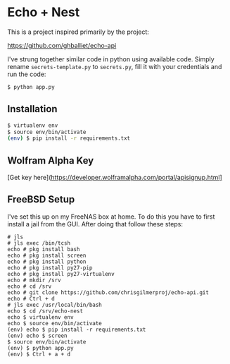 Echo + Nest
===

This is a project inspired primarily by the project:

https://github.com/ghballiet/echo-api

I've strung together similar code in python using available
code.  Simply rename `secrets-template.py` to `secrets.py`,
fill it with your credentials and run the code:

```sh
$ python app.py
```

Installation
---

```sh
$ virtualenv env
$ source env/bin/activate
(env) $ pip install -r requirements.txt
```

Wolfram Alpha Key
---

[Get key here](https://developer.wolframalpha.com/portal/apisignup.html]


FreeBSD Setup
---

I've set this up on my FreeNAS box at home.  To do this you have to first
install a jail from the GUI.  After doing that follow these steps:

```
# jls
# jls exec /bin/tcsh
echo # pkg install bash
echo # pkg install screen
echo # pkg install python
echo # pkg install py27-pip
echo # pkg install py27-virtualenv
echo # mkdir /srv
echo # cd /srv
echo # git clone https://github.com/chrisgilmerproj/echo-api.git
echo # Ctrl + d
# jls exec /usr/local/bin/bash
echo $ cd /srv/echo-nest
echo $ virtualenv env
echo $ source env/bin/activate
(env) echo $ pip install -r requirements.txt
(env) echo $ screen
$ source env/bin/activate
(env) $ python app.py
(env) $ Ctrl + a + d
```
